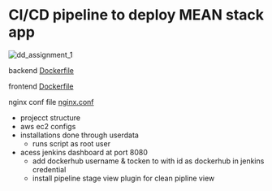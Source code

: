 # CI/CD pipeline to deploy MEAN stack app
![dd_assignment_1](https://github.com/user-attachments/assets/0a8afeb6-6ccc-4970-a8a3-0453eb5119e4)


backend [Dockerfile](backend/Dockerfile)

frontend [Dockerfile](frontend/Dockerfile)

nginx conf file [nginx.conf](frontend/nginx.conf)

- projecct structure
- aws ec2 configs
- installations done through userdata
    - runs script as root user
- acess jenkins dashboard at port 8080
    - add dockerhub username & tocken to with id as dockerhub in jenkins credential 
    - install pipeline stage view plugin for clean pipline view
